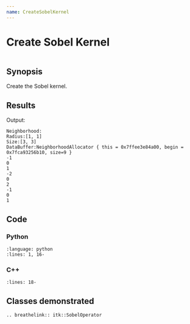 ```yaml
---
name: CreateSobelKernel
---
```


# Create Sobel Kernel

```{index} single: SobelOperator pair: sobel; kernel
```

## Synopsis

Create the Sobel kernel.

## Results

Output:

```
Neighborhood:
Radius:[1, 1]
Size:[3, 3]
DataBuffer:NeighborhoodAllocator { this = 0x7ffee3e84a00, begin = 0x7fca93256b10, size=9 }
-1
0
1
-2
0
2
-1
0
1
```

## Code

### Python

```{literalinclude} Code.py
:language: python
:lines: 1, 16-
```

### C++

```{literalinclude} Code.cxx
:lines: 18-
```

## Classes demonstrated

```{eval-rst}
.. breathelink:: itk::SobelOperator
```
